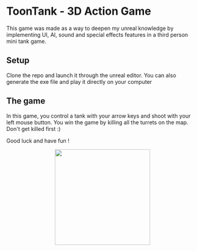 # ToonTank - 3D Action Game

This game was made as a way to deepen my unreal knowledge by implementing UI, AI, sound and special effects features in a third person mini tank game.

## Setup 

Clone the repo and launch it through the unreal editor. You can also generate the exe file and play it directly on your computer

## The game

In this game, you control a tank with your arrow keys and shoot with your left mouse button. You win the game by killing all the turrets on the map. Don't get killed first :)

Good luck and have fun !

<p align="center">
  <img src="IntroGif.gif" width="250" height="250"/>
</p>
